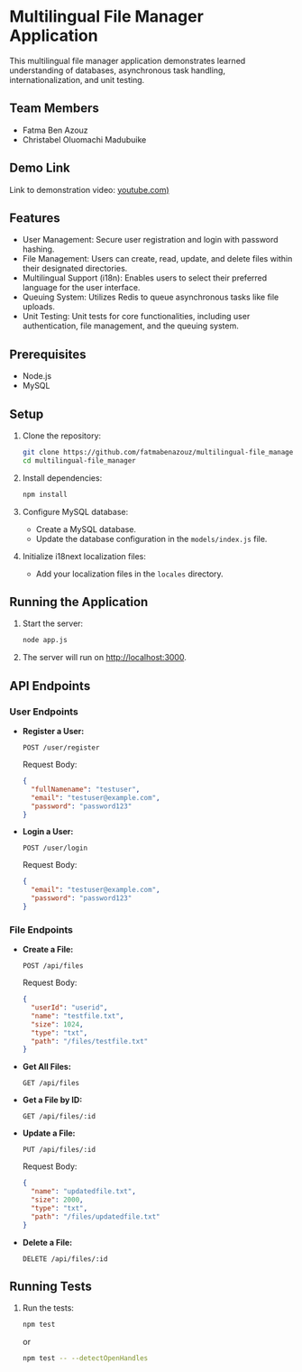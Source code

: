# Multilingual File Manager Application

This multilingual file manager application demonstrates learned understanding of databases, asynchronous task handling, internationalization, and unit testing.

## Team Members

- Fatma Ben Azouz 
- Christabel Oluomachi Madubuike

## Demo Link

Link to demonstration video: [youtube.com)](https://youtu.be/GYVIoS2SBRA)

## Features

- User Management: Secure user registration and login with password hashing.
- File Management: Users can create, read, update, and delete files within their designated directories.
- Multilingual Support (i18n): Enables users to select their preferred language for the user interface.
- Queuing System: Utilizes Redis to queue asynchronous tasks like file uploads.
- Unit Testing: Unit tests for core functionalities, including user authentication, file management, and the queuing system.

## Prerequisites

- Node.js
- MySQL

## Setup

1. Clone the repository:

   ```bash
   git clone https://github.com/fatmabenazouz/multilingual-file_manager.git
   cd multilingual-file_manager
   ```

2. Install dependencies:

   ```bash
   npm install
   ```

3. Configure MySQL database:

   - Create a MySQL database.
   - Update the database configuration in the `models/index.js` file.

4. Initialize i18next localization files:
   - Add your localization files in the `locales` directory.

## Running the Application

1. Start the server:

   ```bash
   node app.js
   ```

2. The server will run on [http://localhost:3000](http://localhost:3000).

## API Endpoints

### User Endpoints

- **Register a User:**

  ```http
  POST /user/register
  ```

  Request Body:

  ```json
  {
    "fullNamename": "testuser",
    "email": "testuser@example.com",
    "password": "password123"
  }
  ```

- **Login a User:**

  ```http
  POST /user/login
  ```

  Request Body:

  ```json
  {
    "email": "testuser@example.com",
    "password": "password123"
  }
  ```

### File Endpoints

- **Create a File:**

  ```http
  POST /api/files
  ```

  Request Body:

  ```json
  {
    "userId": "userid",
    "name": "testfile.txt",
    "size": 1024,
    "type": "txt",
    "path": "/files/testfile.txt"
  }
  ```

- **Get All Files:**

  ```http
  GET /api/files
  ```

- **Get a File by ID:**

  ```http
  GET /api/files/:id
  ```

- **Update a File:**

  ```http
  PUT /api/files/:id
  ```

  Request Body:

  ```json
  {
    "name": "updatedfile.txt",
    "size": 2000,
    "type": "txt",
    "path": "/files/updatedfile.txt"
  }
  ```

- **Delete a File:**

  ```http
  DELETE /api/files/:id
  ```

## Running Tests

1. Run the tests:

   ```bash
   npm test
   ```

   or

   ```bash
   npm test -- --detectOpenHandles
   ```
